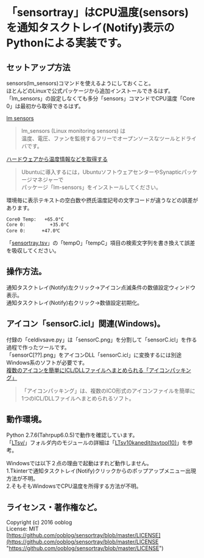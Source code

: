 # 「sensortray」はCPU温度&#40;sensors&#41;を通知タスクトレイ&#40;Notify&#41;表示のPythonによる実装です。

## セットアップ方法

sensors&#40;lm&#95;sensors&#41;コマンドを使えるようにしておくこと。  
ほとんどのLinuxで公式パッケージから追加インストールできるはず。  
「lm&#95;sensors」の設定しなくても多分「sensors」コマンドでCPU温度「Core 0」は最初から取得できるはず。  

[lm sensors](https://wiki.archlinuxjp.org/index.php/Lm_sensors)  
>lm&#95;sensors (Linux monitoring sensors) は  
>温度、電圧、ファンを監視するフリーでオープンソースなツールとドライバです。  

[ハードウェアから温度情報などを取得する](http://gihyo.jp/admin/serial/01/ubuntu-recipe/0183)  
>Ubuntuに導入するには，UbuntuソフトウェアセンターやSynapticパッケージマネジャーで  
>パッケージ「lm-sensors」をインストールしてください。  

環境毎に表示テキストの空白数や摂氏温度記号の文字コードが違うなどの誤差があります。  

    Core0 Temp:   +65.0°C
    Core 0:         +35.0°C
    Core 0:      +47.0℃

「[sensortray.tsv](sensortray.tsv)」の「tempO」「tempC」項目の検索文字列を書き換えて誤差を吸収してください。  


## 操作方法。

通知タスクトレイ&#40;Notify&#41;左クリック→アイコン点滅条件の数値設定ウィンドウ表示。  
通知タスクトレイ&#40;Notify&#41;右クリック→数値設定初期化。  


## アイコン「sensorC.icl」関連&#40;Windows&#41;。

付録の「celdivsave.py」は「sensorC.png」を分割して「sensorC.icl」を作る過程で作ったツールです。  
「sensorC&#91;&#63;&#63;&#93;.png」をアイコンDLL「sensorC.icl」に変換するには別途Windows系のソフトが必要です。  
[複数のアイコンを簡単にICL/DLLファイルへまとめられる「アイコンパッキング」](http://www.forest.impress.co.jp/docs/review/20130822_612100.html)
>「アイコンパッキング」は、複数のICO形式のアイコンファイルを簡単に  
>1つのICL/DLLファイルへまとめられるソフト。  


## 動作環境。

Python 2.7.6&#40;Tahrpup6.0.5&#41;で動作を確認しています。  
「[LTsv/](LTsv/ "LTsv/")」フォルダ内のモジュールの詳細は「[LTsv10kanedit(tsvtool10)](https://github.com/ooblog/LTsv10kanedit "「LTsv10kanedit(tsvtool10)」は「L:Tsv」の読み書きを中心としたモジュール群と漢字エディタ「kanedit」のPythonによる実装の予定です。")」を参考。  

Windowsでは以下２点の理由で起動はすれど動作しません。  
1.Tkinterで通知タスクトレイ&#40;Notify&#41;クリックからのポップアップメニュー出現方法が不明。  
2.そもそもWindowsでCPU温度を所得する方法が不明。  


## ライセンス・著作権など。

Copyright (c) 2016 ooblog  
License: MIT  
[https://github.com/ooblog/sensortray/blob/master/LICENSE](https://github.com/ooblog/sensortray/blob/master/LICENSE "https://github.com/ooblog/sensortray/blob/master/LICENSE")  
